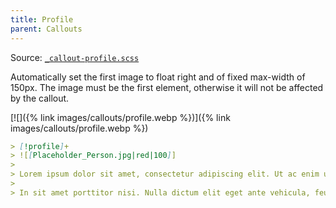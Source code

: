 ```yaml
---
title: Profile
parent: Callouts
---
```


Source: [`_callout-profile.scss`](https://github.com/ElsaTam/obsidian-fancy-a-story/blob/main/postcss/editor/callouts/_callout-profile.scss)

Automatically set the first image to float right and of fixed max-width of 150px. The image must be the first element, otherwise it will not be affected by the callout.

[![]({% link images/callouts/profile.webp %})]({% link images/callouts/profile.webp %})

```markdown
> [!profile]+
> ![[Placeholder_Person.jpg|red|100]]
> 
> Lorem ipsum dolor sit amet, consectetur adipiscing elit. Ut ac enim ut sapien imperdiet gravida. Nulla sed turpis et neque tincidunt convallis. Phasellus posuere nisi eros, non tincidunt erat tincidunt ut. Morbi blandit vehicula nisl, laoreet pellentesque enim pellentesque eu.
>
> In sit amet porttitor nisi. Nulla dictum elit eget ante vehicula, feugiat porta erat tempus. Ut efficitur tortor eget dictum placerat. Aenean eleifend ultrices nulla, ut vestibulum nisl tincidunt vel. Nulla sed sollicitudin nunc, id commodo erat.
```